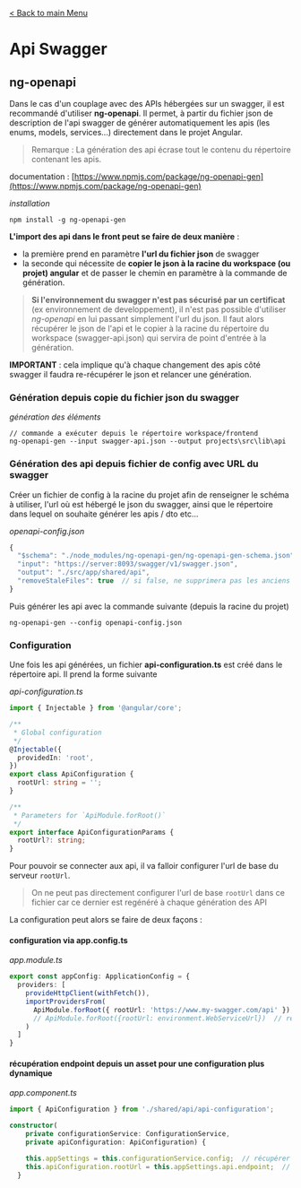 [< Back to main Menu](https://github.com/gsoulie/angular-resources/blob/master/ng-sheet.md)    

# Api Swagger

## ng-openapi

Dans le cas d'un couplage avec des APIs hébergées sur un swagger, il est recommandé d'utiliser **ng-openapi**. Il permet, à partir du fichier json de description de l'api swagger de générer automatiquement les apis (les enums, models, services...) directement dans le projet Angular.

> Remarque : La génération des api écrase tout le contenu du répertoire contenant les apis.

documentation : [https://www.npmjs.com/package/ng-openapi-gen](https://www.npmjs.com/package/ng-openapi-gen)

*installation*
````
npm install -g ng-openapi-gen
````

**L'import des api dans le front peut se faire de deux manière** : 
* la première prend en paramètre **l'url du fichier json** de swagger
* la seconde qui nécessite de **copier le json à la racine du workspace (ou projet) angular** et de passer le chemin en paramètre à la commande de génération.

> **Si l'environnement du swagger n'est pas sécurisé par un certificat** (ex environnement de developpement), il n'est pas possible d'utiliser *ng-openapi* en lui passant simplement l'url du json.
Il faut alors récupérer le json de l'api et le copier à la racine du répertoire du workspace (swagger-api.json) qui servira de point d'entrée à la génération.

**IMPORTANT** : cela implique qu'à chaque changement des apis côté swagger il faudra re-récupérer le json et relancer une génération.

### Génération depuis copie du fichier json du swagger

*génération des éléments*
````
// commande a exécuter depuis le répertoire workspace/frontend
ng-openapi-gen --input swagger-api.json --output projects\src\lib\api
````


### Génération des api depuis fichier de config avec URL du swagger

Créer un fichier de config à la racine du projet afin de renseigner le schéma à utiliser, l'url où est hébergé le json du swagger, ainsi que le répertoire dans lequel on souhaite générer les apis / dto etc...

*openapi-config.json*
````typescript
{
  "$schema": "./node_modules/ng-openapi-gen/ng-openapi-gen-schema.json",
  "input": "https://server:8093/swagger/v1/swagger.json",
  "output": "./src/app/shared/api",
  "removeStaleFiles": true  // si false, ne supprimera pas les anciens fichiers s'il y a eu des suppressions
}
````

Puis générer les api avec la commande suivante (depuis la racine du projet) 
````
ng-openapi-gen --config openapi-config.json
````

### Configuration

Une fois les api générées, un fichier **api-configuration.ts** est créé dans le répertoire api. Il prend la forme suivante

*api-configuration.ts*
````typescript
import { Injectable } from '@angular/core';

/**
 * Global configuration
 */
@Injectable({
  providedIn: 'root',
})
export class ApiConfiguration {
  rootUrl: string = '';
}

/**
 * Parameters for `ApiModule.forRoot()`
 */
export interface ApiConfigurationParams {
  rootUrl?: string;
}
````
Pour pouvoir se connecter aux api, il va falloir configurer l'url de base du serveur ````rootUrl````. 

> On ne peut pas directement configurer l'url de base ````rootUrl```` dans ce fichier car ce dernier est regénéré à chaque génération des API

La configuration peut alors se faire de deux façons :

#### configuration via app.config.ts

*app.module.ts*
````typescript
export const appConfig: ApplicationConfig = {
  providers: [
    provideHttpClient(withFetch()),
    importProvidersFrom(
      ApiModule.forRoot({ rootUrl: 'https://www.my-swagger.com/api' }),
      // ApiModule.forRoot({rootUrl: environment.WebServiceUrl})  // récupération depuis environment
    )
  ]
}
````

#### récupération endpoint depuis un asset pour une configuration plus dynamique

*app.component.ts*

````typescript
import { ApiConfiguration } from './shared/api/api-configuration';

constructor(
    private configurationService: ConfigurationService,
    private apiConfiguration: ApiConfiguration) {

    this.appSettings = this.configurationService.config;  // récupérer la configuration depuis les assets
    this.apiConfiguration.rootUrl = this.appSettings.api.endpoint;  // renseigner l'url endpoint
  }
````
